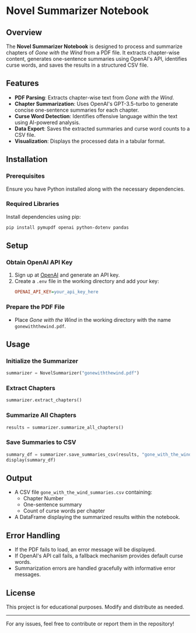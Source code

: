 # Novel Summarizer Notebook

## Overview
The **Novel Summarizer Notebook** is designed to process and summarize chapters of *Gone with the Wind* from a PDF file. It extracts chapter-wise content, generates one-sentence summaries using OpenAI's API, identifies curse words, and saves the results in a structured CSV file.

## Features
- **PDF Parsing**: Extracts chapter-wise text from *Gone with the Wind*.
- **Chapter Summarization**: Uses OpenAI's GPT-3.5-turbo to generate concise one-sentence summaries for each chapter.
- **Curse Word Detection**: Identifies offensive language within the text using AI-powered analysis.
- **Data Export**: Saves the extracted summaries and curse word counts to a CSV file.
- **Visualization**: Displays the processed data in a tabular format.

## Installation
### Prerequisites
Ensure you have Python installed along with the necessary dependencies.

### Required Libraries
Install dependencies using pip:
```bash
pip install pymupdf openai python-dotenv pandas
```

## Setup
### Obtain OpenAI API Key
1. Sign up at [OpenAI](https://openai.com/) and generate an API key.
2. Create a `.env` file in the working directory and add your key:
   ```ini
   OPENAI_API_KEY=your_api_key_here
   ```

### Prepare the PDF File
- Place *Gone with the Wind* in the working directory with the name `gonewiththewind.pdf`.

## Usage
### Initialize the Summarizer
```python
summarizer = NovelSummarizer("gonewiththewind.pdf")
```

### Extract Chapters
```python
summarizer.extract_chapters()
```

### Summarize All Chapters
```python
results = summarizer.summarize_all_chapters()
```

### Save Summaries to CSV
```python
summary_df = summarizer.save_summaries_csv(results, "gone_with_the_wind_summaries.csv")
display(summary_df)
```

## Output
- A CSV file `gone_with_the_wind_summaries.csv` containing:
  - Chapter Number
  - One-sentence summary
  - Count of curse words per chapter
- A DataFrame displaying the summarized results within the notebook.

## Error Handling
- If the PDF fails to load, an error message will be displayed.
- If OpenAI's API call fails, a fallback mechanism provides default curse words.
- Summarization errors are handled gracefully with informative error messages.

## License
This project is for educational purposes. Modify and distribute as needed.

---
For any issues, feel free to contribute or report them in the repository!

